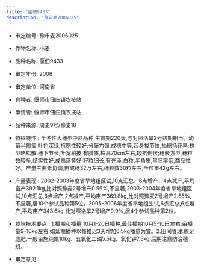 ```yaml
---
title: "偃佃9433"
description: "豫审麦2006025"
---
```

* 审定编号:  豫审麦2006025

*  作物名称:  小麦

*  品种名称:  偃佃9433

*  审定年份:  2006

*  审定单位:  河南省

* 育种者:  偃师市佃庄镇农技站

*  申请者:  偃师市佃庄镇农技站

*  品种来源:  周麦9号/豫麦18

*  特征特性 : 
半冬性大穗型中熟品种,生育期220天,与对照洛旱2号熟期相当。幼苗半匍匐,叶色深绿,抗寒性较好;分蘖力强,成穗中等,起身拔节快,抽穗扬花早;株型略松散,穗下节长,叶宽稍披,有腊质,株高70cm左右,较抗倒伏;穗长方型,穗粒数较多,结实性好,成熟落黄好;籽粒细长,有光泽,白粒,半角质,黑胚率低,商品性好。产量三要素协调,亩成穗32万左右,穗粒数30粒左右,千粒重42g左右。
 
*  产量表现 : 
2002-2003年度省旱地组区试,10点汇总、6点增产、4点减产,平均亩产392.1kg,比对照豫麦2号增产0.56%,不显著;2003-2004年度省旱地组区试,10点汇总,8点增产,2点减产,平均亩产369.8kg,比对照豫麦2号增产2.65%,不显著,居10个参试品种第5位。2005-2006年度省旱地组生试,6点汇总,6点增产,平均亩产343.6kg,比对照洛旱2号增产9.9%,居4个参试品种第2位。

*  栽培技术要点 : 
1.播期和播量:10月1-20日播种,最佳播期10月5-10日左右;亩播量9-10kg左右,如延期播种以每推迟3天增加0.5kg播量为宜。2.田间管理:施足底肥,一般亩施纯氮10kg、五氧化二磷5.5kg、氧化钾7.5kg,后期注意防治穗蚜。

*  审定意见 : 

